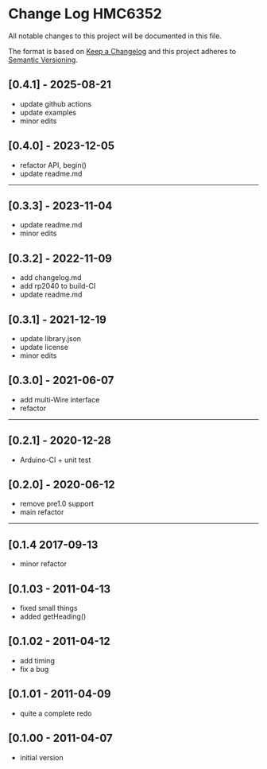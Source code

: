 # Change Log HMC6352

All notable changes to this project will be documented in this file.

The format is based on [Keep a Changelog](http://keepachangelog.com/)
and this project adheres to [Semantic Versioning](http://semver.org/).


## [0.4.1] - 2025-08-21
- update github actions
- update examples
- minor edits

## [0.4.0] - 2023-12-05
- refactor API, begin()
- update readme.md

----

## [0.3.3] - 2023-11-04
- update readme.md
- minor edits

## [0.3.2] - 2022-11-09
- add changelog.md
- add rp2040 to build-CI
- update readme.md

## [0.3.1] - 2021-12-19
- update library.json
- update license
- minor edits

## [0.3.0] - 2021-06-07
- add multi-Wire interface
- refactor

----

## [0.2.1] - 2020-12-28
- Arduino-CI + unit test

## [0.2.0] - 2020-06-12
- remove pre1.0 support
- main refactor

----

## [0.1.4   2017-09-13
- minor refactor

## [0.1.03 - 2011-04-13
- fixed small things
- added getHeading()

## [0.1.02 - 2011-04-12
- add timing
- fix a bug

## [0.1.01 - 2011-04-09
- quite a complete redo

## [0.1.00 - 2011-04-07
- initial version

